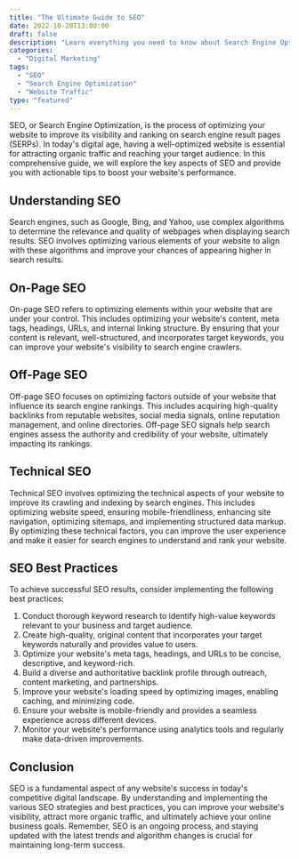 ```yaml
--- 
title: "The Ultimate Guide to SEO" 
date: 2022-10-20T13:00:00 
draft: false 
description: "Learn everything you need to know about Search Engine Optimization (SEO) and how it can help you improve your website's visibility and attract more organic traffic." 
categories: 
  - "Digital Marketing" 
tags: 
  - "SEO" 
  - "Search Engine Optimization" 
  - "Website Traffic" 
type: "featured" 
--- 
```


SEO, or Search Engine Optimization, is the process of optimizing your website to improve its visibility and ranking on search engine result pages (SERPs). In today's digital age, having a well-optimized website is essential for attracting organic traffic and reaching your target audience. In this comprehensive guide, we will explore the key aspects of SEO and provide you with actionable tips to boost your website's performance.

## Understanding SEO

Search engines, such as Google, Bing, and Yahoo, use complex algorithms to determine the relevance and quality of webpages when displaying search results. SEO involves optimizing various elements of your website to align with these algorithms and improve your chances of appearing higher in search results.

## On-Page SEO

On-page SEO refers to optimizing elements within your website that are under your control. This includes optimizing your website's content, meta tags, headings, URLs, and internal linking structure. By ensuring that your content is relevant, well-structured, and incorporates target keywords, you can improve your website's visibility to search engine crawlers.

## Off-Page SEO

Off-page SEO focuses on optimizing factors outside of your website that influence its search engine rankings. This includes acquiring high-quality backlinks from reputable websites, social media signals, online reputation management, and online directories. Off-page SEO signals help search engines assess the authority and credibility of your website, ultimately impacting its rankings.

## Technical SEO

Technical SEO involves optimizing the technical aspects of your website to improve its crawling and indexing by search engines. This includes optimizing website speed, ensuring mobile-friendliness, enhancing site navigation, optimizing sitemaps, and implementing structured data markup. By optimizing these technical factors, you can improve the user experience and make it easier for search engines to understand and rank your website.

## SEO Best Practices

To achieve successful SEO results, consider implementing the following best practices:

1. Conduct thorough keyword research to identify high-value keywords relevant to your business and target audience.
2. Create high-quality, original content that incorporates your target keywords naturally and provides value to users.
3. Optimize your website's meta tags, headings, and URLs to be concise, descriptive, and keyword-rich.
4. Build a diverse and authoritative backlink profile through outreach, content marketing, and partnerships.
5. Improve your website's loading speed by optimizing images, enabling caching, and minimizing code.
6. Ensure your website is mobile-friendly and provides a seamless experience across different devices.
7. Monitor your website's performance using analytics tools and regularly make data-driven improvements.

## Conclusion

SEO is a fundamental aspect of any website's success in today's competitive digital landscape. By understanding and implementing the various SEO strategies and best practices, you can improve your website's visibility, attract more organic traffic, and ultimately achieve your online business goals. Remember, SEO is an ongoing process, and staying updated with the latest trends and algorithm changes is crucial for maintaining long-term success.
